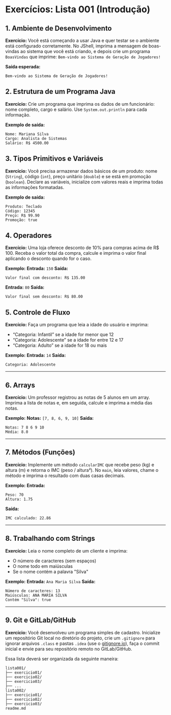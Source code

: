 # Exercícios: Lista 001 (Introdução)

## 1. Ambiente de Desenvolvimento

**Exercício:**
Você está começando a usar Java e quer testar se o ambiente está configurado corretamente. No JShell, imprima a mensagem de boas-vindas ao sistema que você está criando, e depois crie um programa `BoasVindas` que imprime:
`Bem-vindo ao Sistema de Geração de Jogadores!`

**Saída esperada:**

```
Bem-vindo ao Sistema de Geração de Jogadores!
```

## 2. Estrutura de um Programa Java

**Exercício:**
Crie um programa que imprima os dados de um funcionário: nome completo, cargo e salário. Use `System.out.println` para cada informação.

**Exemplo de saída:**

```
Nome: Mariana Silva  
Cargo: Analista de Sistemas  
Salário: R$ 4500.00
```

## 3. Tipos Primitivos e Variáveis

**Exercício:**
Você precisa armazenar dados básicos de um produto: nome (``String``), código (``int``), preço unitário (``double``) e se está em promoção (``boolean``). Declare as variáveis, inicialize com valores reais e imprima todas as informações formatadas.

**Exemplo de saída:**

```
Produto: Teclado  
Código: 12345  
Preço: R$ 99.90  
Promoção: true
```

## 4. Operadores

**Exercício:**
Uma loja oferece desconto de 10% para compras acima de R\$ 100. Receba o valor total da compra, calcule e imprima o valor final aplicando o desconto quando for o caso.

**Exemplo:**
**Entrada:** `150`
**Saída:**

```
Valor final com desconto: R$ 135.00
```

**Entrada:** `80`
**Saída:**

```
Valor final sem desconto: R$ 80.00
```

## 5. Controle de Fluxo

**Exercício:**
Faça um programa que leia a idade do usuário e imprima:

* “Categoria: Infantil” se a idade for menor que 12
* “Categoria: Adolescente” se a idade for entre 12 e 17
* “Categoria: Adulto” se a idade for 18 ou mais

**Exemplo:**
**Entrada:** `14`
**Saída:**

```
Categoria: Adolescente
```

---

## 6. Arrays

**Exercício:**
Um professor registrou as notas de 5 alunos em um array. Imprima a lista de notas e, em seguida, calcule e imprima a média das notas.

**Exemplo:**
**Notas:** `[7, 8, 6, 9, 10]`
**Saída:**

```
Notas: 7 8 6 9 10  
Média: 8.0
```

---

## 7. Métodos (Funções)

**Exercício:**
Implemente um método `calcularIMC` que recebe peso (kg) e altura (m) e retorna o IMC (peso / altura²). No `main`, leia valores, chame o método e imprima o resultado com duas casas decimais.

**Exemplo:**
**Entrada:**

```
Peso: 70  
Altura: 1.75
```

**Saída:**

```
IMC calculado: 22.86
```

---

## 8. Trabalhando com Strings

**Exercício:**
Leia o nome completo de um cliente e imprima:

* O número de caracteres (sem espaços)
* O nome todo em maiúsculas
* Se o nome contém a palavra "Silva"

**Exemplo:**
**Entrada:** `Ana Maria Silva`
**Saída:**

```
Número de caracteres: 13  
Maiúsculas: ANA MARIA SILVA  
Contém "Silva": true
```

---

## 9. Git e GitLab/GitHub

**Exercício:**
Você desenvolveu um programa simples de cadastro. Inicialize um repositório Git local no diretório do projeto, crie um `.gitignore` para ignorar arquivos `.class` e pastas `.idea` (use o [gitignore.io](https://gitignore.io)), faça o commit inicial e envie para seu repositório remoto no GitLab/GitHub.

Essa lista deverá ser organizada da seguinte maneira:

```
lista001/
├── exercicio01/
├── exercicio02/
├── exercicio03/
├── ...
lista002/
├── exercicio01/
├── exercicio02/
├── exercicio03/
readme.md
```